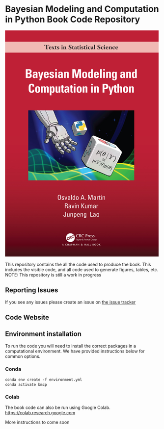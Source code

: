 # Bayesian Modeling and Computation in Python Book Code Repository

<img src="https://github.com/BayesianModelingandComputationInPython/BookCode_Edition1/raw/main/jupyter_book/img/Cover.jpg" width="500"/>

This repository contains the all the code used to produce the book. 
This includes the visible code, and all code used to generate figures, tables, etc.  
NOTE: This repository is still a work in progress 

## Reporting Issues
If you see any issues please create an issue on [the issue tracker](https://github.com/BayesianModelingandComputationInPython/BookCode_Edition1/issues)

## Code Website

## Environment installation
To run the code you will need to install the correct packages in a computational environment.
We have provided instructions below for common options.

### Conda
```
conda env create -f environment.yml
conda activate bmcp
```

### Colab
The book code can also be run using Google Colab.
https://colab.research.google.com

More instructions to come soon
